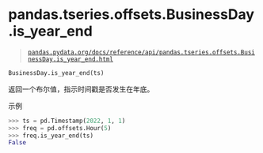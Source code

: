# pandas.tseries.offsets.BusinessDay.is_year_end

> [`pandas.pydata.org/docs/reference/api/pandas.tseries.offsets.BusinessDay.is_year_end.html`](https://pandas.pydata.org/docs/reference/api/pandas.tseries.offsets.BusinessDay.is_year_end.html)

```py
BusinessDay.is_year_end(ts)
```

返回一个布尔值，指示时间戳是否发生在年底。

示例

```py
>>> ts = pd.Timestamp(2022, 1, 1)
>>> freq = pd.offsets.Hour(5)
>>> freq.is_year_end(ts)
False 
```
